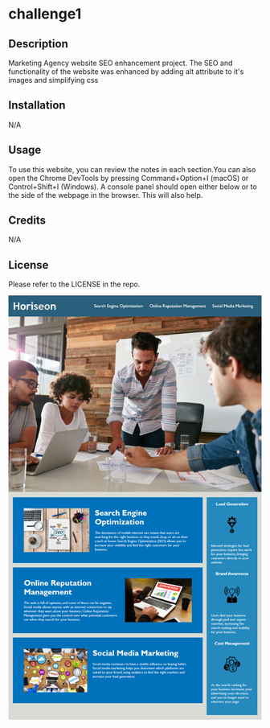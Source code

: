 # challenge1
## Description

Marketing Agency website SEO enhancement project. The SEO and functionality of the website was enhanced by adding alt attribute to it's images and simplifying css

## Installation

N/A

## Usage

To use this website, you can review the notes in each section.You can also open the Chrome DevTools by pressing Command+Option+I (macOS) or Control+Shift+I (Windows). A console panel should open either below or to the side of the webpage in the browser. This will also help.

## Credits

N/A

## License

Please refer to the LICENSE in the repo.

![My Image](\assets\01-html-css-git-challenge-demo.png)
